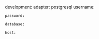 <!-- layout:code post: rails-stacks_note -->


development:
    adapter: postgresql
    username: 

    password: 

    database: 

    host: 

